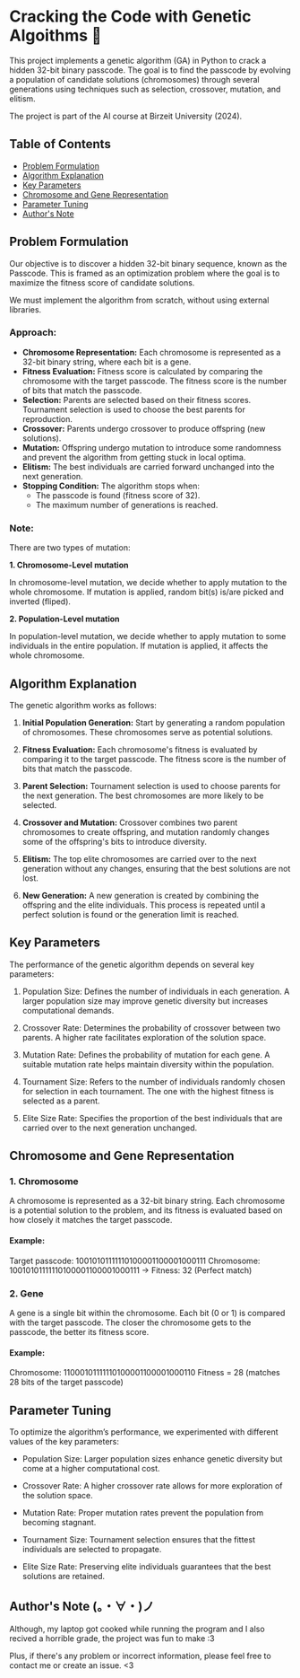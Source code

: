 # Cracking the Code with Genetic Algoithms 🧬

This project implements a genetic algorithm (GA) in Python to crack a hidden 32-bit binary passcode. The goal is to find the passcode by evolving a population of candidate solutions (chromosomes) through several generations using techniques such as selection, crossover, mutation, and elitism.

The project is part of the AI course at Birzeit University (2024).

## Table of Contents
- [Problem Formulation](#problem-formulation)
- [Algorithm Explanation](#algorithm-explanation)
- [Key Parameters](#key-parameters)
- [Chromosome and Gene Representation](#chromosome-and-gene-representation)
- [Parameter Tuning](#parameter-tuning)
- [Author's Note](#parameter-tuning)

## Problem Formulation

Our objective is to discover a hidden 32-bit binary sequence, known as the Passcode. This is framed as an optimization problem where the goal is to maximize the fitness score of candidate solutions.

We must implement the algorithm from scratch, without using external libraries.

### Approach:
- **Chromosome Representation:** Each chromosome is represented as a 32-bit binary string, where each bit is a gene.
- **Fitness Evaluation:** Fitness score is calculated by comparing the chromosome with the target passcode. The fitness score is the number of bits that match the passcode.
- **Selection:** Parents are selected based on their fitness scores. Tournament selection is used to choose the best parents for reproduction.
- **Crossover:** Parents undergo crossover to produce offspring (new solutions).
- **Mutation:** Offspring undergo mutation to introduce some randomness and prevent the algorithm from getting stuck in local optima.
- **Elitism:** The best individuals are carried forward unchanged into the next generation.
- **Stopping Condition:** The algorithm stops when:
  - The passcode is found (fitness score of 32).
  - The maximum number of generations is reached.

### Note:
There are two types of mutation:

**1. Chromosome-Level mutation**

In chromosome-level mutation, we decide whether to apply mutation to the whole chromosome. If mutation is applied, random bit(s) is/are picked and inverted (fliped).

**2. Population-Level mutation**

In population-level mutation, we decide whether to apply mutation to some individuals in the entire population. If mutation is applied, it affects the whole chromosome.


## Algorithm Explanation
The genetic algorithm works as follows:

1. **Initial Population Generation:** Start by generating a random population of chromosomes. These chromosomes serve as potential solutions.

2. **Fitness Evaluation:** Each chromosome's fitness is evaluated by comparing it to the target passcode. The fitness score is the number of bits that match the passcode.

3. **Parent Selection:** Tournament selection is used to choose parents for the next generation. The best chromosomes are more likely to be selected.

4. **Crossover and Mutation:** Crossover combines two parent chromosomes to create offspring, and mutation randomly changes some of the offspring's bits to introduce diversity.

5. **Elitism:** The top elite chromosomes are carried over to the next generation without any changes, ensuring that the best solutions are not lost.

6. **New Generation:** A new generation is created by combining the offspring and the elite individuals. This process is repeated until a perfect solution is found or the generation limit is reached.


## Key Parameters
The performance of the genetic algorithm depends on several key parameters:

1. Population Size: Defines the number of individuals in each generation. A larger population size may improve genetic diversity but increases computational demands.

2. Crossover Rate: Determines the probability of crossover between two parents. A higher rate facilitates exploration of the solution space.

3. Mutation Rate: Defines the probability of mutation for each gene. A suitable mutation rate helps maintain diversity within the population.

4. Tournament Size: Refers to the number of individuals randomly chosen for selection in each tournament. The one with the highest fitness is selected as a parent.

5. Elite Size Rate: Specifies the proportion of the best individuals that are carried over to the next generation unchanged.



## Chromosome and Gene Representation

### 1. Chromosome 
A chromosome is represented as a 32-bit binary string. Each chromosome is a potential solution to the problem, and its fitness is evaluated based on how closely it matches the target passcode.

#### Example:
Target passcode: 10010101111110100001100001000111
Chromosome: 10010101111110100001100001000111 → Fitness: 32 (Perfect match)

### 2. Gene 
A gene is a single bit within the chromosome. Each bit (0 or 1) is compared with the target passcode. The closer the chromosome gets to the passcode, the better its fitness score.

#### Example:
Chromosome: 11000101111110100001100001000110
Fitness = 28 (matches 28 bits of the target passcode)



## Parameter Tuning
To optimize the algorithm’s performance, we experimented with different values of the key parameters:

- Population Size: Larger population sizes enhance genetic diversity but come at a higher computational cost.

- Crossover Rate: A higher crossover rate allows for more exploration of the solution space.

- Mutation Rate: Proper mutation rates prevent the population from becoming stagnant.

- Tournament Size: Tournament selection ensures that the fittest individuals are selected to propagate.

- Elite Size Rate: Preserving elite individuals guarantees that the best solutions are retained.



## Author's Note (。・∀・)ノ

Although, my laptop got cooked while running the program and I also recived a horrible grade, the project was fun to make :3

Plus, if there's any problem or incorrect information, please feel free to contact me or create an issue. <3


